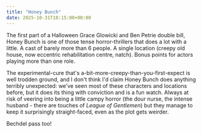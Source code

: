 ```yaml
---
title: "Honey Bunch"
date: 2025-10-31T18:15:00+00:00
---
```


The first part of a Halloween Grace Glowicki and Ben Petrie double bill, Honey Bunch is one of those
tense horror-thrillers that does a lot with a little. A cast of barely more than 6 people.
A single location (creepy old house, now eccentric rehabilitation centre, natch).
Bonus points for actors playing more than one role.

The experimental-cure that's a-bit-more-creepy-than-you-first-expect is well trodden ground,
and I don't think I'd claim Honey Bunch does anything terribly unexpected:
we've seen most of these characters and locations before, but it does its thing with conviction and
is a fun watch. Always at risk of veering into being a little campy horror (the dour nurse, the intense
husband - there are touches of _League of Gentlemen_) but they manage to keep it surprisingly straight-faced,
even as the plot gets weirder.

Bechdel pass too!
